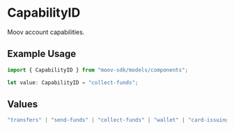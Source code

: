 # CapabilityID

Moov account capabilities.

## Example Usage

```typescript
import { CapabilityID } from "moov-sdk/models/components";

let value: CapabilityID = "collect-funds";
```

## Values

```typescript
"transfers" | "send-funds" | "collect-funds" | "wallet" | "card-issuing"
```